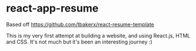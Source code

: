 # react-app-resume
Based off https://github.com/tbakerx/react-resume-template

This is my very first attempt at building a website, and using React.js, HTML and CSS. It's not much but it's been an interesting journey :)
